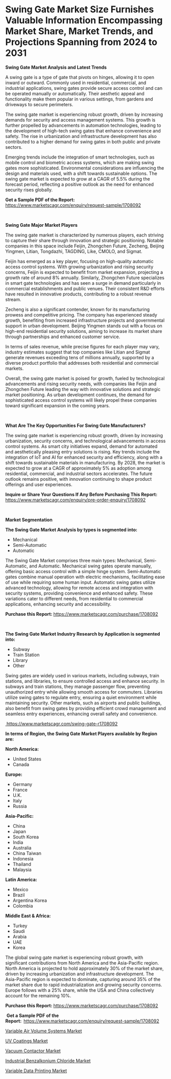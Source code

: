<p><h1>Swing Gate Market Size Furnishes Valuable Information Encompassing Market Share, Market Trends, and Projections Spanning from 2024 to 2031</h1></p><p><strong>Swing Gate Market Analysis and Latest Trends</strong></p>
<p><p>A swing gate is a type of gate that pivots on hinges, allowing it to open inward or outward. Commonly used in residential, commercial, and industrial applications, swing gates provide secure access control and can be operated manually or automatically. Their aesthetic appeal and functionality make them popular in various settings, from gardens and driveways to secure perimeters.</p><p>The swing gate market is experiencing robust growth, driven by increasing demands for security and access management systems. This growth is further propelled by advancements in automation technologies, leading to the development of high-tech swing gates that enhance convenience and safety. The rise in urbanization and infrastructure development has also contributed to a higher demand for swing gates in both public and private sectors.</p><p>Emerging trends include the integration of smart technologies, such as mobile control and biometric access systems, which are making swing gates more sophisticated. Environmental considerations are influencing the design and materials used, with a shift towards sustainable options. The swing gate market is expected to grow at a CAGR of 5.5% during the forecast period, reflecting a positive outlook as the need for enhanced security rises globally.</p></p>
<p><strong>Get a Sample PDF of the Report:&nbsp;</strong> <a href="https://www.marketscagr.com/enquiry/request-sample/1708092?utm_campaign=1126&utm_medium=2&utm_source=Github&utm_content=ia&utm_term=18122024&utm_id=swing-gate">https://www.marketscagr.com/enquiry/request-sample/1708092</a></p>
<p>&nbsp;</p>
<p><strong>Swing Gate Major Market Players</strong></p>
<p><p>The swing gate market is characterized by numerous players, each striving to capture their share through innovation and strategic positioning. Notable companies in this space include Feijin, Zhongchen Future, Zecheng, Beijing Yingmen, Litian, Tongdazhi, TAGDING, Like, CMOLO, and Sigmat.</p><p>Feijin has emerged as a key player, focusing on high-quality automatic access control systems. With growing urbanization and rising security concerns, Feijin is expected to benefit from market expansion, projecting a growth rate of around 8% annually. Similarly, Zhongchen Future specializes in smart gate technologies and has seen a surge in demand particularly in commercial establishments and public venues. Their consistent R&D efforts have resulted in innovative products, contributing to a robust revenue stream.</p><p>Zecheng is also a significant contender, known for its manufacturing prowess and competitive pricing. The company has experienced steady growth, benefiting from increased infrastructure projects and governmental support in urban development. Beijing Yingmen stands out with a focus on high-end residential security solutions, aiming to increase its market share through partnerships and enhanced customer service.</p><p>In terms of sales revenue, while precise figures for each player may vary, industry estimates suggest that top companies like Litian and Sigmat generate revenues exceeding tens of millions annually, supported by a diverse product portfolio that addresses both residential and commercial markets.</p><p>Overall, the swing gate market is poised for growth, fueled by technological advancements and rising security needs, with companies like Feijin and Zhongchen Future leading the way with innovative solutions and strategic market positioning. As urban development continues, the demand for sophisticated access control systems will likely propel these companies toward significant expansion in the coming years.</p></p>
<p>&nbsp;</p>
<p><strong>What Are The Key Opportunities For Swing Gate Manufacturers?</strong></p>
<p><p>The swing gate market is experiencing robust growth, driven by increasing urbanization, security concerns, and technological advancements in access control systems. As smart city initiatives expand, demand for automated and aesthetically pleasing entry solutions is rising. Key trends include the integration of IoT and AI for enhanced security and efficiency, along with a shift towards sustainable materials in manufacturing. By 2028, the market is expected to grow at a CAGR of approximately 5% as adoption among residential, commercial, and industrial sectors accelerates. The future outlook remains positive, with innovation continuing to shape product offerings and user experiences.</p></p>
<p><strong>Inquire or Share Your Questions If Any Before Purchasing This Report:</strong> <a href="https://www.marketscagr.com/enquiry/pre-order-enquiry/1708092?utm_campaign=1126&utm_medium=2&utm_source=Github&utm_content=ia&utm_term=18122024&utm_id=swing-gate">https://www.marketscagr.com/enquiry/pre-order-enquiry/1708092</a></p>
<p>&nbsp;</p>
<p><strong>Market Segmentation</strong></p>
<p><strong>The Swing Gate Market Analysis by types is segmented into:</strong></p>
<p><ul><li>Mechanical</li><li>Semi-Automatic</li><li>Automatic</li></ul></p>
<p><p>The Swing Gate Market comprises three main types: Mechanical, Semi-Automatic, and Automatic. Mechanical swing gates operate manually, offering basic access control with a simple hinge system. Semi-Automatic gates combine manual operation with electric mechanisms, facilitating ease of use while requiring some human input. Automatic swing gates utilize advanced technology, allowing for remote access and integration with security systems, providing convenience and enhanced safety. These variations cater to different needs, from residential to commercial applications, enhancing security and accessibility.</p></p>
<p><strong>Purchase this Report:&nbsp;</strong><a href="https://www.marketscagr.com/purchase/1708092?utm_campaign=1126&utm_medium=2&utm_source=Github&utm_content=ia&utm_term=18122024&utm_id=swing-gate">https://www.marketscagr.com/purchase/1708092</a></p>
<p>&nbsp;</p>
<p><strong>The Swing Gate Market Industry Research by Application is segmented into:</strong></p>
<p><ul><li>Subway</li><li>Train Station</li><li>Library</li><li>Other</li></ul></p>
<p><p>Swing gates are widely used in various markets, including subways, train stations, and libraries, to ensure controlled access and enhance security. In subways and train stations, they manage passenger flow, preventing unauthorized entry while allowing smooth access for commuters. Libraries utilize swing gates to regulate entry, ensuring a quiet environment while maintaining security. Other markets, such as airports and public buildings, also benefit from swing gates by providing efficient crowd management and seamless entry experiences, enhancing overall safety and convenience.</p></p>
<p><a href="https://www.marketscagr.com/swing-gate-r1708092?utm_campaign=1126&utm_medium=2&utm_source=Github&utm_content=ia&utm_term=18122024&utm_id=swing-gate">&nbsp;https://www.marketscagr.com/swing-gate-r1708092</a></p>
<p><strong>In terms of Region, the Swing Gate Market Players available by Region are:</strong></p>
<p>
    <p> <strong> North America: </strong>
        <ul>
            <li>United States</li>
            <li>Canada</li>
        </ul>
        </p> 
    <p> <strong> Europe: </strong>
        <ul>
            <li>Germany</li>
            <li>France</li>
            <li>U.K.</li>
            <li>Italy</li>
            <li>Russia</li>
        </ul>
        </p> 
    <p> <strong> Asia-Pacific: </strong>
        <ul>
            <li>China</li>
            <li>Japan</li>
            <li>South Korea</li>
            <li>India</li>
            <li>Australia</li>
            <li>China Taiwan</li>
            <li>Indonesia</li>
            <li>Thailand</li>
            <li>Malaysia</li>
        </ul>
        </p> 
    <p> <strong> Latin America: </strong>
        <ul>
            <li>Mexico</li>
            <li>Brazil</li>
            <li>Argentina Korea</li>
            <li>Colombia</li>
        </ul>
        </p> 
    <p> <strong> Middle East & Africa: </strong>
        <ul>
            <li>Turkey</li>
            <li>Saudi</li>
            <li>Arabia</li>
            <li>UAE</li>
            <li>Korea</li>
        </ul>
    </p>
    </p>
<p><p>The global swing gate market is experiencing robust growth, with significant contributions from North America and the Asia-Pacific region. North America is projected to hold approximately 30% of the market share, driven by increasing urbanization and infrastructure development. The Asia-Pacific region is expected to dominate, capturing around 35% of the market share due to rapid industrialization and growing security concerns. Europe follows with a 25% share, while the USA and China collectively account for the remaining 10%.</p></p>
<p><strong>Purchase this Report: </strong><a href="https://www.marketscagr.com/purchase/1708092?utm_campaign=1126&utm_medium=2&utm_source=Github&utm_content=ia&utm_term=18122024&utm_id=swing-gate">https://www.marketscagr.com/purchase/1708092</a></p>
<p>&nbsp;<strong>Get a Sample PDF of the Report:&nbsp;&nbsp;</strong><a href="https://www.marketscagr.com/enquiry/request-sample/1708092?utm_campaign=1126&utm_medium=2&utm_source=Github&utm_content=ia&utm_term=18122024&utm_id=swing-gate">https://www.marketscagr.com/enquiry/request-sample/1708092</a></p>
<p><strong></strong></p>
<p><p><a href="https://www.linkedin.com/pulse/variable-air-volume-systems-market-size-forecast-2024-2031-bld2f?utm_campaign=1126&utm_medium=2&utm_source=Github&utm_content=ia&utm_term=18122024&utm_id=swing-gate">Variable Air Volume Systems Market</a></p><p><a href="https://www.linkedin.com/pulse/immense-growth-uv-coatings-market-projected-2024-2031-rapidly-c3i5c?utm_campaign=1126&utm_medium=2&utm_source=Github&utm_content=ia&utm_term=18122024&utm_id=swing-gate">UV Coatings Market</a></p><p><a href="https://www.linkedin.com/pulse/projected-market-growth-vacuum-contactor-134-cagr-from-2024-2031-gobof?utm_campaign=1126&utm_medium=2&utm_source=Github&utm_content=ia&utm_term=18122024&utm_id=swing-gate">Vacuum Contactor Market</a></p><p><a href="https://github.com/gdfhhhj/Market-Research-Report-List-7/blob/main/industrial-benzalkonium-chloride-market.md?utm_campaign=1126&utm_medium=2&utm_source=Github&utm_content=ia&utm_term=18122024&utm_id=swing-gate">Industrial Benzalkonium Chloride Market</a></p><p><a href="https://www.linkedin.com/pulse/competitive-intelligence-variable-data-printing-market-uiguc?utm_campaign=1126&utm_medium=2&utm_source=Github&utm_content=ia&utm_term=18122024&utm_id=swing-gate">Variable Data Printing Market</a></p></p>